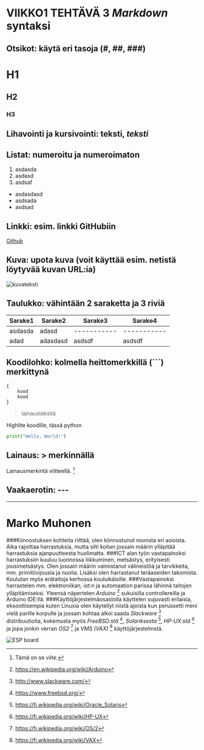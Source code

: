 # **VIIKKO1 TEHTÄVÄ 3 *Markdown* syntaksi**

## 

## Otsikot: käytä eri tasoja (#, ##, ###)

# H1
## H2
### H3

## Lihavointi ja kursivointi: **teksti**, *teksti*

## Listat: numeroitu ja numeroimaton
1. asdasda
2. asdasd
3. asdsaf

- asdasdasd
- asdsada
- asdsad

## Linkki: esim. linkki GitHubiin
[Github](https://github.com)

## Kuva: upota kuva (voit käyttää esim. netistä löytyvää kuvan URL:ia)
![kuvateksti](https://net.centria.fi/wp-content/uploads/2025/06/Centria_tutkimuspaivat_2025-350x350.jpg)

## Taulukko: vähintään 2 saraketta ja 3 riviä

| Sarake1 | Sarake2 | Sarake3 | Sarake4 |
| ----------- | ----------- | ----------- | ----------- |
| asdasda | adasd | ----------- | ----------- |
| adad | adasdasd|asdsdf|asdsdf|

## Koodilohko: kolmella heittomerkkillä (```) merkittynä

```
{
    kood
    kood
}
```

>lainaustekstiä

Highlite koodille, tässä python
``` python
print("Hello, World!")
```

## Lainaus: > merkinnällä

Lainausmerkintä viitteellä. [^1]

[^1]: Tämä on se viite.

## Vaakaerotin: ---

----

# **Marko Muhonen**
###Kiinnostuksen kohteita riittää, olen kiinnostunut monista eri asioista. Aika rajoittaa harrastuksia, mutta silti koitan jossain määrin ylläpitää harrastuksia ajanpuutteesta huolimatta. 
###ICT alan työn vastapainoksi harrastuksiin kuuluu luonnossa liikkuminen, metsästys, erityisesti jousimetsästys. Olen jossain määrin valmistanut välineistöä ja tarvikkeita, mm. primitiivijousia ja nuolia. Lisäksi olen harrastanut teräaseiden takomista. Koulutan myös erätaitoja kerhossa kouluikäisille. 
###Vastapainoksi harrastelen mm. elektroniikan, iot:n ja automaation parissa lähinnä taitojen ylläpitämiseksi. Yleensä näpertelen *Arduino* [^2] sukuisilla controllereilla ja Arduino IDE:llä. 
###Käyttöjärjestelmäosastolla käyttelen sujuvasti erilaisia, eksoottisempia kuten Linuxia olen käytellyt niistä ajoista kun perussetti meni vielä parille korpulle ja jossain kohtaa alkoi saada *Slackware* [^3] distribuutioita, kokemusta myös *FreeBSD:stä* [^4], *Solariksesta* [^5], *HP-UX:stä* [^6] ja jopa jonkin verran *OS2* [^7] ja *VMS (VAX)* [^8] käyttöjärjestelmstä. 

![ESP board](https://projects.arduinocontent.cc/cover-images/4abc6505-15ec-4b1f-9b13-2a72528a6ece.jpg)

[^2]: https://en.wikipedia.org/wiki/Arduino
[^3]: http://www.slackware.com/
[^4]: https://www.freebsd.org/
[^5]: https://fi.wikipedia.org/wiki/Oracle_Solaris
[^6]: https://fi.wikipedia.org/wiki/HP-UX
[^7]: https://fi.wikipedia.org/wiki/OS/2
[^8]: https://fi.wikipedia.org/wiki/VAX












